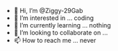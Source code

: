 - 👋 Hi, I’m @Ziggy-29Gab
- 👀 I’m interested in ... coding
- 🌱 I’m currently learning ... nothing
- 💞️ I’m looking to collaborate on ... 
- 📫 How to reach me ... never

<!---
Ziggy-29Gab/Ziggy-29Gab is a ✨ special ✨ repository because its `README.md` (this file) appears on your GitHub profile.
You can click the Preview link to take a look at your changes.
--->
